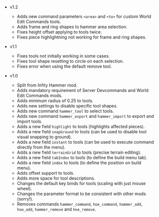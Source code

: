 - v1.2
  - Adds new command parameters `<area>` and `<to>` for custom World Edit Commands tools.
  - Adds frame and ring shapes to hammer area selection.
  - Fixes height offset applying to tools twice.
  - Fixes piece highlightning not working for frame and ring shapes.

- v1.1
  - Fixes tools not initially working in some cases.
  - Fixes tool shape resetting to circle on each selection.
  - Fixes error when using the default remove tool.

- v1.0
  - Split from Infity Hammer mod.
  - Adds mandatory requirement of Server Devcommands and World Edit Commands mods.
  - Adds minimum radius of 0.25 to tools.
  - Adds new settings to disable specific tool shapes.
  - Adds new command `hammer_tool` to select tools.
  - Adds new command `hammer_export` and `hammer_import` to export and import tools.
  - Adds a new field `highlight` to tools (highlights affected pieces).
  - Adds a new field `snapGround` to tools (can be used to disable tool visual snapping to ground).
  - Adds a new field `instant` to tools (can be used to execute command directly from the menu).
  - Adds a new field `terrainGrid` to tools (precise terrain editing).
  - Adds a new field `tabIndex` to tools (to define the build menu tab).
  - Adds a new field `index` to tools (to define the position on build menu).
  - Adds offset support to tools.
  - Adds more space for tool descriptions.
  - Changes the default key binds for tools (scaling with just mouse wheel).
  - Changes the parameter format to be consistent with other mods (sorry!).
  - Removes commands `hammer_command`, `hoe_command`, `hammer_add`, `hoe_add`, `hammer_remove` and `hoe_remove`.
